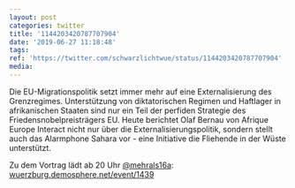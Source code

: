 ```yaml
---
layout: post
categories: twitter
title: '1144203420787707904'
date: '2019-06-27 11:18:48'
tags: 
ref: 'https://twitter.com/schwarzlichtwue/status/1144203420787707904'
media:
---
```

Die EU-Migrationspolitik setzt immer mehr auf eine Externalisierung des  Grenzregimes. Unterstützung von diktatorischen Regimen und Haftlager in  afrikanischen Staaten sind nur ein Teil der perfiden Strategie des  Friedensnobelpreisträgers EU.
Heute berichtet Olaf Bernau von Afrique Europe Interact nicht nur über die Externalisierungspolitik, sondern stellt auch das Alarmphone Sahara vor - eine Initiative die Fliehende in der Wüste unterstützt.



Zu dem Vortrag lädt ab 20 Uhr [@mehrals16a](https://twitter.com/mehrals16a): [wuerzburg.demosphere.net/event/1439](https://wuerzburg.demosphere.net/event/1439)